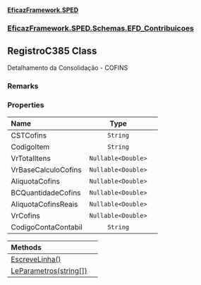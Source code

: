 #### [EficazFramework.SPED](EficazFrameworkSPED.md 'EficazFramework SPED')
### [EficazFramework.SPED.Schemas.EFD_Contribuicoes](EficazFramework.SPED.Schemas.EFD_Contribuicoes.md 'EficazFramework.SPED.Schemas.EFD_Contribuicoes')

## RegistroC385 Class

Detalhamento da Consolidação - COFINS

### Remarks
### Properties

| Name | Type | |
| :--- | :---: | :--- |
| CSTCofins | `String` |  |
| CodigoItem | `String` |  |
| VrTotalItens | `Nullable<Double>` |  |
| VrBaseCalculoCofins | `Nullable<Double>` |  |
| AliquotaCofins | `Nullable<Double>` |  |
| BCQuantidadeCofins | `Nullable<Double>` |  |
| AliquotaCofinsReais | `Nullable<Double>` |  |
| VrCofins | `Nullable<Double>` |  |
| CodigoContaContabil | `String` |  |

| Methods | |
| :--- | :--- |
| [EscreveLinha()](EficazFramework.SPED.Schemas.EFD_Contribuicoes/RegistroC385/EscreveLinha().md 'EficazFramework.SPED.Schemas.EFD_Contribuicoes.RegistroC385.EscreveLinha()') | |
| [LeParametros(string[])](EficazFramework.SPED.Schemas.EFD_Contribuicoes/RegistroC385/LeParametros(string[]).md 'EficazFramework.SPED.Schemas.EFD_Contribuicoes.RegistroC385.LeParametros(string[])') | |
